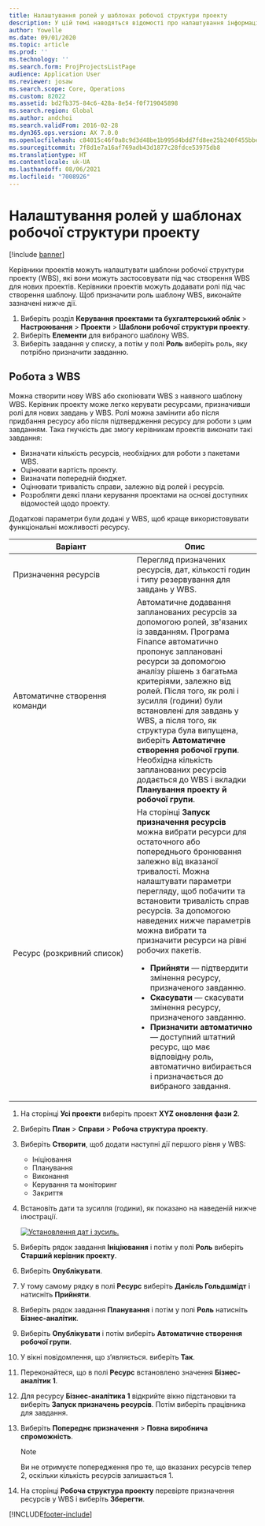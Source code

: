 ```yaml
---
title: Налаштування ролей у шаблонах робочої структури проекту
description: У цій темі наводяться відомості про налаштування інформації ролі в шаблонах робочої структури проекту.
author: Yowelle
ms.date: 09/01/2020
ms.topic: article
ms.prod: ''
ms.technology: ''
ms.search.form: ProjProjectsListPage
audience: Application User
ms.reviewer: josaw
ms.search.scope: Core, Operations
ms.custom: 82022
ms.assetid: bd2fb375-84c6-428a-8e54-f0f719045898
ms.search.region: Global
ms.author: andchoi
ms.search.validFrom: 2016-02-28
ms.dyn365.ops.version: AX 7.0.0
ms.openlocfilehash: c84015c46f0a8c9d3d48be1b995d4bdd7fd8ee25b240f455bbe2031f42adc0f5
ms.sourcegitcommit: 7f8d1e7a16af769adb43d1877c28fdce53975db8
ms.translationtype: HT
ms.contentlocale: uk-UA
ms.lasthandoff: 08/06/2021
ms.locfileid: "7008926"
---
```

# <a name="set-up-roles-on-work-breakdown-structure-templates"></a>Налаштування ролей у шаблонах робочої структури проекту

[!include [banner](../includes/banner.md)]

Керівники проектів можуть налаштувати шаблони робочої структури проекту (WBS), які вони можуть застосовувати під час створення WBS для нових проектів. Керівники проектів можуть додавати ролі під час створення шаблону. Щоб призначити роль шаблону WBS, виконайте зазначені нижче дії.

1. Виберіть розділ **Керування проектами та бухгалтерський облік** > **Настроювання** > **Проекти** > **Шаблони робочої структури проекту**.
2. Виберіть **Елементи** для вибраного шаблону WBS.
3. Виберіть завдання у списку, а потім у полі **Роль** виберіть роль, яку потрібно призначити завданню.

## <a name="work-with-a-wbs"></a>Робота з WBS

Можна створити нову WBS або скопіювати WBS з наявного шаблону WBS. Керівник проекту може легко керувати ресурсами, призначивши ролі для нових завдань у WBS. Ролі можна замінити або після придбання ресурсу або після підтвердження ресурсу для роботи з цим завданням. Така гнучкість дає змогу керівникам проектів виконати такі завдання:

- Визначати кількість ресурсів, необхідних для роботи з пакетами WBS.
- Оцінювати вартість проекту.
- Визначати попередній бюджет.
- Оцінювати тривалість справи, залежно від ролей і ресурсів.
- Розробляти деякі плани керування проектами на основі доступних відомостей щодо проекту.

Додаткові параметри були додані у WBS, щоб краще використовувати функціональні можливості ресурсу.

<table>
<colgroup>
<col width="50%" />
<col width="50%" />
</colgroup>
<thead>
<tr class="header">
<th>Варіант</th>
<th>Опис</th>
</tr>
</thead>
<tbody>
<tr class="odd">
<td>Призначення ресурсів</td>
<td>Перегляд призначених ресурсів, дат, кількості годин і типу резервування для завдань у WBS.</td>
</tr>
<tr class="even">
<td>Автоматичне створення команди</td>
<td>Автоматичне додавання запланованих ресурсів за допомогою ролей, зв'язаних із завданням. Програма Finance автоматично пропонує заплановані ресурси за допомогою аналізу рішень з багатьма критеріями, залежно від ролей. Після того, як ролі і зусилля (години) були встановлені для завдань у WBS, а після того, як структура була випущена, виберіть <strong>Автоматичне створення робочої групи</strong>. Необхідна кількість запланованих ресурсів додається до WBS і вкладки <strong>Планування проекту й робочої групи</strong>.</td>
</tr>
<tr class="odd">
<td>Ресурс (розкривний список)</td>
<td>На сторінці <strong>Запуск призначення ресурсів</strong> можна вибрати ресурси для остаточного або попереднього бронювання залежно від вказаної тривалості. Можна налаштувати параметри перегляду, щоб побачити та встановити тривалість справ ресурсів. За допомогою наведених нижче параметрів можна вибрати та призначити ресурси на рівні робочих пакетів.
<ul>
<li><strong>Прийняти</strong> — підтвердити змінення ресурсу, призначеного завданню.</li>
<li><strong>Скасувати</strong> — скасувати змінення ресурсу, призначеного завданню.</li>
<li><strong>Призначити автоматично</strong> — доступний штатний ресурс, що має відповідну роль, автоматично вибирається і призначається до вибраного завдання.</li>
</ul></td>
</tr>
</tbody>
</table>

1. На сторінці **Усі проекти** виберіть проект **XYZ оновлення фази 2**.
2. Виберіть **План** > **Справи** > **Робоча структура проекту**.
3. Виберіть **Створити**, щоб додати наступні дії першого рівня у WBS:

    - Ініціювання
    - Планування
    - Виконання
    - Керування та моніторинг
    - Закриття

4. Встановіть дати та зусилля (години), як показано на наведеній нижче ілюстрації.

    [![Установлення дат і зусиль.](./media/projectresourcing10.jpg)](./media/projectresourcing10.jpg)

5. Виберіть рядок завдання **Ініціювання** і потім у полі **Роль** виберіть **Старший керівник проекту**.
6. Виберіть **Опублікувати**.
7. У тому самому рядку в полі **Ресурс** виберіть **Данієль Гольдшмідт** і натисніть **Прийняти**.
8. Виберіть рядок завдання **Планування** і потім у полі **Роль** натисніть **Бізнес-аналітик**.
9. Виберіть **Опублікувати** і потім виберіть **Автоматичне створення робочої групи**.
10. У вікні повідомлення, що з’являється. виберіть **Так**.
11. Переконайтеся, що в полі **Ресурс** встановлено значення **Бізнес-аналітик 1**.
12. Для ресурсу **Бізнес-аналітика 1** відкрийте вікно підстановки та виберіть **Запуск призначень ресурсів**. Потім виберіть працівника для завдання.
13. Виберіть **Попереднє призначення** &gt; **Повна виробнича спроможність**.

    > [!NOTE] 
    > Ви не отримуєте попередження про те, що вказаних ресурсів тепер 2, оскільки кількість ресурсів залишається 1.

14. На сторінці **Робоча структура проекту** перевірте призначення ресурсів у WBS і виберіть **Зберегти**.


[!INCLUDE[footer-include](../includes/footer-banner.md)]
